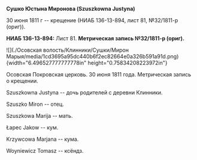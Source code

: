 **Сушко Юстына Миронова (Szuszkowna Justyna)**

30 июня 1811 г -- крещение (НИАБ 136-13-894, лист 81, №32/1811-р
(ориг)).

**НИАБ 136-13-894:** Лист 81. **Метрическая запись №32/1811-р (ориг).**

![](./Осовская волость/Клинники/Сушки/Мирон Марыя/media/1cd3695a95dc440b6f2ec82664e0a326b591a91d.png){width="6.496527777777778in"
height="0.75834208223972in"}

Осовская Покровская церковь. 30 июня 1811 года. Метрическая запись о
крещении.

Szuszkowna Justyna -- дочь родителей с деревни Клинники.

Szuszko Miron -- отец.

Szuszkowa Marija -- мать.

Łapec Jakow -- кум.

Krzywcowa Marjana -- кума.

Woyniewicz Tomasz -- ксёндз.
